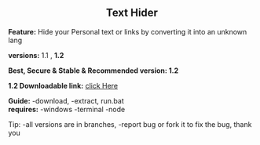 <center><h2>Text Hider</h2></center>

<b>Feature:</b> Hide your Personal text or links by converting it into an unknown lang

<b>versions:</b> 1.1 , <b>1.2</b>

<b>Best, Secure & Stable & Recommended version: 1.2</b>

<b>1.2 Downloadable link:</b> [click Here](https://www.dropbox.com/s/bj20o1b0x1gnawy/Text-Hider.zip?dl=1)

<b>Guide:</b> -download, -extract, run.bat<br />
<b>requires:</b> -windows -terminal -node

Tip: -all versions are in branches, -report bug or fork it to fix the bug,
 thank you
